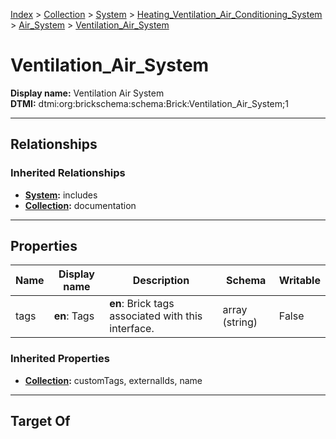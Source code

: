 [Index](../../../../index.md) > [Collection](../../../Collection.md) > [System](../../System.md) > [Heating_Ventilation_Air_Conditioning_System](../Heating_Ventilation_Air_Conditioning_System.md) > [Air_System](Air_System.md) > [Ventilation_Air_System](#)
# Ventilation_Air_System

**Display name:** Ventilation Air System<br />
**DTMI:** dtmi:org:brickschema:schema:Brick:Ventilation_Air_System;1

---

## Relationships

### Inherited Relationships
* **[System](../../System.md):** includes
* **[Collection](../../../Collection.md):** documentation

---

## Properties

|Name|Display name|Description|Schema|Writable|
|-|-|-|-|-|
|tags|**en**: Tags|**en**: Brick tags associated with this interface.|array (string)|False|
### Inherited Properties
* **[Collection](../../../Collection.md):** customTags, externalIds, name

---

## Target Of
